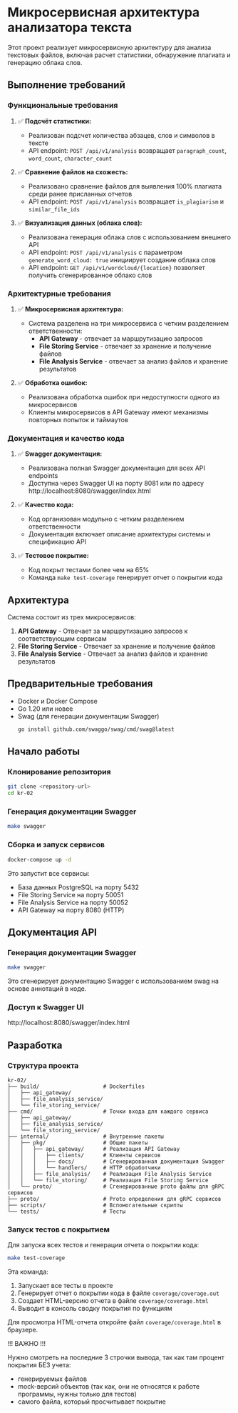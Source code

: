 # Микросервисная архитектура анализатора текста

Этот проект реализует микросервисную архитектуру для анализа текстовых файлов, включая расчет статистики, обнаружение плагиата и генерацию облака слов.

## Выполнение требований

### Функциональные требования

1. ✅ **Подсчёт статистики:** 
   - Реализован подсчет количества абзацев, слов и символов в тексте
   - API endpoint: `POST /api/v1/analysis` возвращает `paragraph_count`, `word_count`, `character_count`

2. ✅ **Сравнение файлов на схожесть:**
   - Реализовано сравнение файлов для выявления 100% плагиата среди ранее присланных отчетов
   - API endpoint: `POST /api/v1/analysis` возвращает `is_plagiarism` и `similar_file_ids`

3. ✅ **Визуализация данных (облака слов):**
   - Реализована генерация облака слов с использованием внешнего API
   - API endpoint: `POST /api/v1/analysis` с параметром `generate_word_cloud: true` инициирует создание облака слов
   - API endpoint: `GET /api/v1/wordcloud/{location}` позволяет получить сгенерированное облако слов

### Архитектурные требования

1. ✅ **Микросервисная архитектура:**
   - Система разделена на три микросервиса с четким разделением ответственности:
     - **API Gateway** - отвечает за маршрутизацию запросов
     - **File Storing Service** - отвечает за хранение и получение файлов
     - **File Analysis Service** - отвечает за анализ файлов и хранение результатов

2. ✅ **Обработка ошибок:**
   - Реализована обработка ошибок при недоступности одного из микросервисов
   - Клиенты микросервисов в API Gateway имеют механизмы повторных попыток и таймаутов

### Документация и качество кода

1. ✅ **Swagger документация:**
   - Реализована полная Swagger документация для всех API endpoints
   - Доступна через Swagger UI на порту 8081 или по адресу http://localhost:8080/swagger/index.html

2. ✅ **Качество кода:**
   - Код организован модульно с четким разделением ответственности
   - Документация включает описание архитектуры системы и спецификацию API

3. ✅ **Тестовое покрытие:**
   - Код покрыт тестами более чем на 65%
   - Команда `make test-coverage` генерирует отчет о покрытии кода

## Архитектура

Система состоит из трех микросервисов:

1. **API Gateway** - Отвечает за маршрутизацию запросов к соответствующим сервисам
2. **File Storing Service** - Отвечает за хранение и получение файлов
3. **File Analysis Service** - Отвечает за анализ файлов и хранение результатов

## Предварительные требования

- Docker и Docker Compose
- Go 1.20 или новее
- Swag (для генерации документации Swagger)
  ```bash
  go install github.com/swaggo/swag/cmd/swag@latest
  ```

## Начало работы

### Клонирование репозитория

```bash
git clone <repository-url>
cd kr-02
```

### Генерация документации Swagger

```bash
make swagger
```

### Сборка и запуск сервисов

```bash
docker-compose up -d
```

Это запустит все сервисы:
- База данных PostgreSQL на порту 5432
- File Storing Service на порту 50051
- File Analysis Service на порту 50052
- API Gateway на порту 8080 (HTTP)

## Документация API

### Генерация документации Swagger

```bash
make swagger
```

Это сгенерирует документацию Swagger с использованием swag на основе аннотаций в коде.

### Доступ к Swagger UI

http://localhost:8080/swagger/index.html

## Разработка

### Структура проекта

```
kr-02/
├── build/                    # Dockerfiles
│   ├── api_gateway/
│   ├── file_analysis_service/
│   └── file_storing_service/
├── cmd/                      # Точки входа для каждого сервиса
│   ├── api_gateway/
│   ├── file_analysis_service/
│   └── file_storing_service/
├── internal/                 # Внутренние пакеты
│   ├── pkg/                  # Общие пакеты
│   │   ├── api_gateway/      # Реализация API Gateway
│   │   │   ├── clients/      # Клиенты сервисов
│   │   │   ├── docs/         # Сгенерированная документация Swagger
│   │   │   └── handlers/     # HTTP обработчики
│   │   ├── file_analysis/    # Реализация File Analysis Service
│   │   └── file_storing/     # Реализация File Storing Service
│   └── proto/                # Сгенерированные proto файлы для gRPC сервисов
├── proto/                    # Proto определения для gRPC сервисов
├── scripts/                  # Вспомогательные скрипты
└── tests/                    # Тесты
```

### Запуск тестов с покрытием

Для запуска всех тестов и генерации отчета о покрытии кода:

```bash
make test-coverage
```

Эта команда:
1. Запускает все тесты в проекте
2. Генерирует отчет о покрытии кода в файле `coverage/coverage.out`
3. Создает HTML-версию отчета в файле `coverage/coverage.html`
4. Выводит в консоль сводку покрытия по функциям

Для просмотра HTML-отчета откройте файл `coverage/coverage.html` в браузере.

!!! ВАЖНО !!!

Нужно смотреть на последние 3 строчки вывода, так как там процент покрытия БЕЗ учета:
- генерируемых файлов
- mock-версий объектов (так как, они не относятся к работе программы, нужны только для тестов)
- самого файла, который просчитывает покрытие